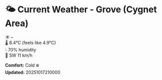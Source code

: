 # 🌤️ Current Weather - Grove (Cygnet Area)

☀️ **-**  
🌡️ 8.4°C (feels like 4.9°C)  
💧 70% humidity  
💨 SW 11 km/h  

**Comfort:** Cold ❄️  
**Updated:** 20251017210000
